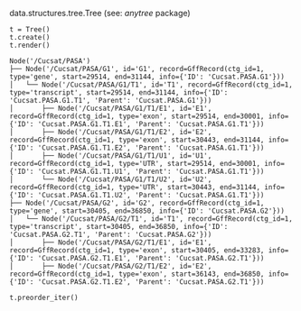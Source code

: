 data.structures.tree.Tree
(see: *anytree* package)


    t = Tree()
    t.create()
    t.render()

    Node('/Cucsat/PASA')
    ├── Node('/Cucsat/PASA/G1', id='G1', record=GffRecord(ctg_id=1, type='gene', start=29514, end=31144, info={'ID': 'Cucsat.PASA.G1'}))
    │   └── Node('/Cucsat/PASA/G1/T1', id='T1', record=GffRecord(ctg_id=1, type='transcript', start=29514, end=31144, info={'ID': 'Cucsat.PASA.G1.T1', 'Parent': 'Cucsat.PASA.G1'}))
    │       ├── Node('/Cucsat/PASA/G1/T1/E1', id='E1', record=GffRecord(ctg_id=1, type='exon', start=29514, end=30001, info={'ID': 'Cucsat.PASA.G1.T1.E1', 'Parent': 'Cucsat.PASA.G1.T1'}))
    │       ├── Node('/Cucsat/PASA/G1/T1/E2', id='E2', record=GffRecord(ctg_id=1, type='exon', start=30443, end=31144, info={'ID': 'Cucsat.PASA.G1.T1.E2', 'Parent': 'Cucsat.PASA.G1.T1'}))
    │       ├── Node('/Cucsat/PASA/G1/T1/U1', id='U1', record=GffRecord(ctg_id=1, type='UTR', start=29514, end=30001, info={'ID': 'Cucsat.PASA.G1.T1.U1', 'Parent': 'Cucsat.PASA.G1.T1'}))
    │       └── Node('/Cucsat/PASA/G1/T1/U2', id='U2', record=GffRecord(ctg_id=1, type='UTR', start=30443, end=31144, info={'ID': 'Cucsat.PASA.G1.T1.U2', 'Parent': 'Cucsat.PASA.G1.T1'}))
    ├── Node('/Cucsat/PASA/G2', id='G2', record=GffRecord(ctg_id=1, type='gene', start=30405, end=36850, info={'ID': 'Cucsat.PASA.G2'}))
    │   └── Node('/Cucsat/PASA/G2/T1', id='T1', record=GffRecord(ctg_id=1, type='transcript', start=30405, end=36850, info={'ID': 'Cucsat.PASA.G2.T1', 'Parent': 'Cucsat.PASA.G2'}))
    │       ├── Node('/Cucsat/PASA/G2/T1/E1', id='E1', record=GffRecord(ctg_id=1, type='exon', start=30405, end=33283, info={'ID': 'Cucsat.PASA.G2.T1.E1', 'Parent': 'Cucsat.PASA.G2.T1'}))
    │       ├── Node('/Cucsat/PASA/G2/T1/E2', id='E2', record=GffRecord(ctg_id=1, type='exon', start=36143, end=36850, info={'ID': 'Cucsat.PASA.G2.T1.E2', 'Parent': 'Cucsat.PASA.G2.T1'}))

    t.preorder_iter()
